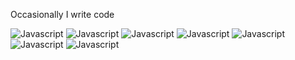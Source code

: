 Occasionally I write code

![Javascript](https://img.shields.io/badge/Javascript-ffffff?&logo=javascript&logoColor=%23000000)
![Javascript](https://img.shields.io/badge/Typescript-ffffff?&logo=typescript&logoColor=%23000000)
![Javascript](https://img.shields.io/badge/React-ffffff?&logoColor=%23000000&logo=react)
![Javascript](https://img.shields.io/badge/Vue-ffffff?&logoColor=%23000000&logo=vuedotjs)
![Javascript](https://img.shields.io/badge/Python-ffffff?&logoColor=%23000000&logo=python)
![Javascript](https://img.shields.io/badge/csharp-ffffff?&logoColor=%23000000&logo=csharp)
![Javascript]()
